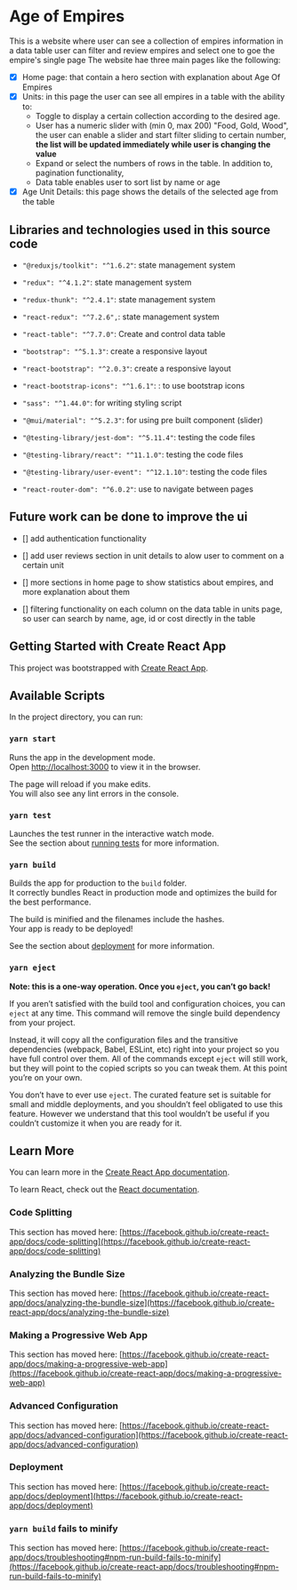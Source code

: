 # Age of Empires

This is a website where user can see a collection of empires information in a data table user can filter and review empires and select one to goe the empire's single page
The website hae three main pages like the following:

- [x] Home page: that contain a hero section with explanation about Age Of Empires
- [x] Units: in this page the user can see all empires in a table with the ability to:
  - Toggle to display a certain collection according to the desired age.
  - User has a numeric slider with (min 0, max 200) "Food, Gold, Wood", the user can enable a slider and start filter sliding to certain number, **the list will be updated immediately while user is changing the value**
  - Expand or select the numbers of rows in the table. In addition to, pagination functionality,
  - Data table enables user to sort list by name or age
- [x] Age Unit Details: this page shows the details of the selected age from the table

## Libraries and technologies used in this source code

- `"@reduxjs/toolkit": "^1.6.2"`: state management system

- `"redux": "^4.1.2"`: state management system

- `"redux-thunk": "^2.4.1"`: state management system

- `"react-redux": "^7.2.6",`: state management system

- `"react-table": "^7.7.0"`: Create and control data table

- `"bootstrap": "^5.1.3"`: create a responsive layout

- `"react-bootstrap": "^2.0.3"`: create a responsive layout

- `"react-bootstrap-icons": "^1.6.1"`: : to use bootstrap icons

- `"sass": "^1.44.0"`: for writing styling script

- `"@mui/material": "^5.2.3"`: for using pre built component (slider)

- `"@testing-library/jest-dom": "^5.11.4"`: testing the code files

- `"@testing-library/react": "^11.1.0"`: testing the code files

- `"@testing-library/user-event": "^12.1.10"`: testing the code files

- `"react-router-dom": "^6.0.2"`: use to navigate between pages

## Future work can be done to improve the ui

- [] add authentication functionality

- [] add user reviews section in unit details to alow user to comment on a certain unit

- [] more sections in home page to show statistics about empires, and more explanation about them

- [] filtering functionality on each column on the data table in units page, so user can search by name, age, id or cost directly in the table

## Getting Started with Create React App

This project was bootstrapped with [Create React App](https://github.com/facebook/create-react-app).

## Available Scripts

In the project directory, you can run:

### `yarn start`

Runs the app in the development mode.\
Open [http://localhost:3000](http://localhost:3000) to view it in the browser.

The page will reload if you make edits.\
You will also see any lint errors in the console.

### `yarn test`

Launches the test runner in the interactive watch mode.\
See the section about [running tests](https://facebook.github.io/create-react-app/docs/running-tests) for more information.

### `yarn build`

Builds the app for production to the `build` folder.\
It correctly bundles React in production mode and optimizes the build for the best performance.

The build is minified and the filenames include the hashes.\
Your app is ready to be deployed!

See the section about [deployment](https://facebook.github.io/create-react-app/docs/deployment) for more information.

### `yarn eject`

**Note: this is a one-way operation. Once you `eject`, you can’t go back!**

If you aren’t satisfied with the build tool and configuration choices, you can `eject` at any time. This command will remove the single build dependency from your project.

Instead, it will copy all the configuration files and the transitive dependencies (webpack, Babel, ESLint, etc) right into your project so you have full control over them. All of the commands except `eject` will still work, but they will point to the copied scripts so you can tweak them. At this point you’re on your own.

You don’t have to ever use `eject`. The curated feature set is suitable for small and middle deployments, and you shouldn’t feel obligated to use this feature. However we understand that this tool wouldn’t be useful if you couldn’t customize it when you are ready for it.

## Learn More

You can learn more in the [Create React App documentation](https://facebook.github.io/create-react-app/docs/getting-started).

To learn React, check out the [React documentation](https://reactjs.org/).

### Code Splitting

This section has moved here: [https://facebook.github.io/create-react-app/docs/code-splitting](https://facebook.github.io/create-react-app/docs/code-splitting)

### Analyzing the Bundle Size

This section has moved here: [https://facebook.github.io/create-react-app/docs/analyzing-the-bundle-size](https://facebook.github.io/create-react-app/docs/analyzing-the-bundle-size)

### Making a Progressive Web App

This section has moved here: [https://facebook.github.io/create-react-app/docs/making-a-progressive-web-app](https://facebook.github.io/create-react-app/docs/making-a-progressive-web-app)

### Advanced Configuration

This section has moved here: [https://facebook.github.io/create-react-app/docs/advanced-configuration](https://facebook.github.io/create-react-app/docs/advanced-configuration)

### Deployment

This section has moved here: [https://facebook.github.io/create-react-app/docs/deployment](https://facebook.github.io/create-react-app/docs/deployment)

### `yarn build` fails to minify

This section has moved here: [https://facebook.github.io/create-react-app/docs/troubleshooting#npm-run-build-fails-to-minify](https://facebook.github.io/create-react-app/docs/troubleshooting#npm-run-build-fails-to-minify)
